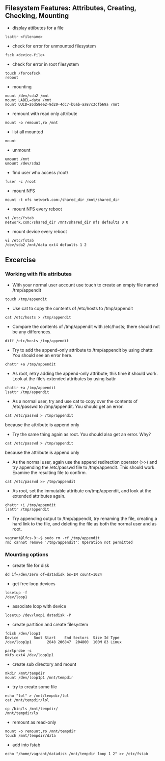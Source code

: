 ## Filesystem Features: Attributes, Creating, Checking, Mounting
- display attibutes for a file
```
lsattr <filename>
```
- check for error for unmounted filesystem
```
fsck <device-file>
```
- check for error in root filesystem
```
touch /forcefsck
reboot
```
- mounting
```
mount /dev/sda2 /mnt
mount LABEL=data /mnt
mount UUID=26d58ee2-9d20-4dc7-b6ab-aa87c3cfb69a /mnt
```
- remount with read only attribute
```
mount -o remount,ro /mnt
```
- list all mounted
```
mount
```
- unmount
```
umount /mnt
umount /dev/sda2
```
- find user who access /root/
```
fuser -c /root
```
- mount NFS
```
mount -t nfs network.com:/shared_dir /mnt/shared_dir
```
- mount NFS every reboot
```
vi /etc/fstab
network.com:/shared_dir /mnt/shared_dir nfs defaults 0 0
```
- mount device every reboot
```
vi /etc/fstab
/dev/sda2 /mnt/data ext4 defaults 1 2
```

## Excercise

### Working with file attributes
-  With your normal user account use touch to create an empty file named /tmp/appendit
```
touch /tmp/appendit
```
-  Use cat to copy the contents of /etc/hosts to /tmp/appendit
```
cat /etc/hosts > /tmp/appendit
```
-  Compare the contents of /tmp/appendit with /etc/hosts; there should not be any differences.
```
diff /etc/hosts /tmp/appendit
```
-  Try to add the append-only attribute to /tmp/appendit by using chattr. You should see an error here.
```
chattr +a /tmp/appendit
```
-  As root, retry adding the append-only attribute; this time it should work.  Look at the file’s extended attributes by using lsattr
```
chattr +a /tmp/appendit
lsattr /tmp/appendit
```
-  As a normal user, try and use cat to copy over the contents of /etc/passwd to /tmp/appendit.  You should get an error.
```
cat /etc/passwd > /tmp/appendit
```
because the attribute is append only
-  Try the same thing again as root. You should also get an error. Why?
```
cat /etc/passwd > /tmp/appendit
```
because the attribute is append only
-  As the normal user, again use the append redirection operator (>>) and try appending the /etc/passwd file to /tmp/appendit. This should work. Examine the resulting file to confirm.
```
cat /etc/passwd >> /tmp/appendit
```
-  As root, set the immutable attribute on/tmp/appendit, and look at the extended attributes again.
```
chattr +i /tmp/appendit
lsattr /tmp/appendit
```
-  Try appending output to /tmp/appendit, try renaming the file, creating a hard link to the file, and deleting the file as both the normal user and as root.
```
vagrant@lfcs-0:~$ sudo rm -rf /tmp/appendit
rm: cannot remove '/tmp/appendit': Operation not permitted
```

### Mounting options
- create file for disk
```
dd if=/dev/zero of=datadisk bs=1M count=1024
```

- get free loop devices
```
losetup -f
/dev/loop1
```

- associate loop with device
```
losetup /dev/loop1 datadisk -P
```

- create partition and create filesystem
```
fdisk /dev/loop1
Device       Boot Start    End Sectors  Size Id Type
/dev/loop1p1       2048 206847  204800  100M 83 Linux

partprobe -s
mkfs.ext4 /dev/loop1p1
```

- create sub directory and mount
```
mkdir /mnt/tempdir
mount /dev/loop1p1 /mnt/tempdir
```

- try to create some file
```
echo "lol" > /mnt/tempdir/lol
cat /mnt/tempdir/lol

cp /bin/ls /mnt/tempdir/
/mnt/tempdir/ls
```

- remount as read-only
```
mount -o remount,ro /mnt/tempdir
touch /mnt/tempdir/data
```

- add into fstab
```
echo "/home/vagrant/datadisk /mnt/tempdir loop 1 2" >> /etc/fstab
```
